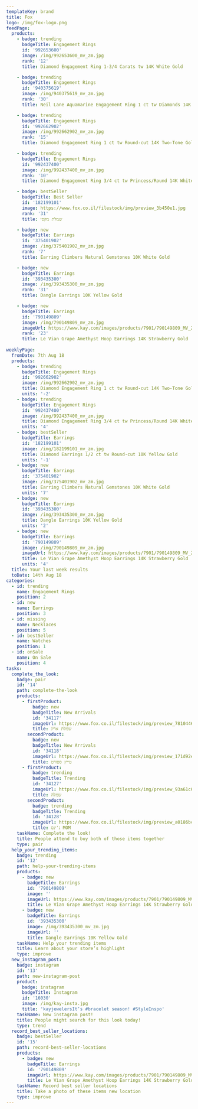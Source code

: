 ```yaml
---
templateKey: brand
title: Fox
logo: /img/fox-logo.png
feedPage:
  products:
    - badge: trending
      badgeTitle: Engagement Rings
      id: '992653600'
      image: /img/992653600_mv_zm.jpg
      rank: '12'
      title: Diamond Engagement Ring 1-3/4 Carats tw 14K White Gold

    - badge: trending
      badgeTitle: Engagement Rings
      id: '940375619'
      image: /img/940375619_mv_zm.jpg
      rank: '30'
      title: Neil Lane Aquamarine Engagement Ring 1 ct tw Diamonds 14K Gold

    - badge: trending
      badgeTitle: Engagement Rings
      id: '992662902'
      image: /img/992662902_mv_zm.jpg
      rank: '15'
      title: Diamond Engagement Ring 1 ct tw Round-cut 14K Two-Tone Gold

    - badge: trending
      badgeTitle: Engagement Rings
      id: '992437400'
      image: /img/992437400_mv_zm.jpg
      rank: '10'
      title: Diamond Engagement Ring 3/4 ct tw Princess/Round 14K White Gold

    - badge: bestSeller
      badgeTitle: Best Seller
      id: '182199101'
      image: https://www.fox.co.il/filestock/img/preview_3b450e1.jpg
      rank: '31'
      title: שמלת מקסי

    - badge: new
      badgeTitle: Earrings
      id: '375401902'
      image: /img/375401902_mv_zm.jpg
      rank: '7'
      title: Earring Climbers Natural Gemstones 10K White Gold

    - badge: new
      badgeTitle: Earrings
      id: '393435300'
      image: /img/393435300_mv_zm.jpg
      rank: '31'
      title: Dangle Earrings 10K Yellow Gold

    - badge: new
      badgeTitle: Earrings
      id: '790149809'
      image: /img/790149809_mv_zm.jpg
      imageUrl: https://www.kay.com/images/products/7901/790149809_MV_ZM.jpg?resize=500:500
      rank: '23'
      title: Le Vian Grape Amethyst Hoop Earrings 14K Strawberry Gold
      
weeklyPage:
  fromDate: 7th Aug 18
  products:
    - badge: trending
      badgeTitle: Engagement Rings
      id: '992662902'
      image: /img/992662902_mv_zm.jpg
      title: Diamond Engagement Ring 1 ct tw Round-cut 14K Two-Tone Gold
      units: '-2'
    - badge: trending
      badgeTitle: Engagement Rings
      id: '992437400'
      image: /img/992437400_mv_zm.jpg
      title: Diamond Engagement Ring 3/4 ct tw Princess/Round 14K White Gold
      units: '4'
    - badge: bestSeller
      badgeTitle: Earrings
      id: '182199101'
      image: /img/182199101_mv_zm.jpg
      title: Diamond Earrings 1/2 ct tw Round-cut 10K Yellow Gold
      units: '-1'
    - badge: new
      badgeTitle: Earrings
      id: '375401902'
      image: /img/375401902_mv_zm.jpg
      title: Earring Climbers Natural Gemstones 10K White Gold
      units: '7'
    - badge: new
      badgeTitle: Earrings
      id: '393435300'
      image: /img/393435300_mv_zm.jpg
      title: Dangle Earrings 10K Yellow Gold
      units: '2'
    - badge: new
      badgeTitle: Earrings
      id: '790149809'
      image: /img/790149809_mv_zm.jpg
      imageUrl: https://www.kay.com/images/products/7901/790149809_MV_ZM.jpg?resize=500:500
      title: Le Vian Grape Amethyst Hoop Earrings 14K Strawberry Gold
      units: '4'
  title: Your last week results
  toDate: 14th Aug 18
categories:
  - id: trending
    name: Engagement Rings
    position: 2
  - id: new
    name: Earrings
    position: 3
  - id: missing
    name: Necklaces
    position: 5
  - id: bestSeller
    name: Watches
    position: 1
  - id: onSale
    name: On Sale
    position: 4
tasks:
  complete_the_look:
    badge: pair
    id: '14'
    path: complete-the-look
    products:
      - firstProduct:
          badge: new
          badgeTitle: New Arrivals
          id: '34117'
          imageUrl: https://www.fox.co.il/filestock/img/preview_7810446.jpg
          title: שמלת אריג
        secondProduct:
          badge: new
          badgeTitle: New Arrivals
          id: '34118'
          imageUrl: https://www.fox.co.il/filestock/img/preview_171d92e.jpg
          title: טייץ ספורט
      - firstProduct:
          badge: trending
          badgeTitle: Trending
          id: '34127'
          imageUrl: https://www.fox.co.il/filestock/img/preview_93a61c6.jpg
          title: שמלה
        secondProduct:
          badge: trending
          badgeTitle: Trending
          id: '34128'
          imageUrl: https://www.fox.co.il/filestock/img/preview_a0186bc.jpg
          title: ג'ינס MOM
    taskName: Complete the look!
    title: People attend to buy both of those items together
    type: pair
  help_your_trending_items:
    badge: trending
    id: '12'
    path: help-your-trending-items
    products:
      - badge: new
        badgeTitle: Earrings
        id: '790149809'
        image: ''
        imageUrl: https://www.kay.com/images/products/7901/790149809_MV_ZM.jpg?resize=500:500
        title: Le Vian Grape Amethyst Hoop Earrings 14K Strawberry Gold
      - badge: new
        badgeTitle: Earrings
        id: '393435300'
        image: /img/393435300_mv_zm.jpg
        imageUrl: ''
        title: Dangle Earrings 10K Yellow Gold
    taskName: Help your trending items
    title: Learn about your store’s highlight
    type: improve
  new_instagram_post:
    badge: instagram
    id: '13'
    path: new-instagram-post
    product:
      badge: instagram
      badgeTitle: Instagram
      id: '16030'
      image: /img/kay-insta.jpg
      title: 'kayjewelersIt’s #bracelet season! #StyleInspo'
    taskName: New instagram post!
    title: People might search for this look today!
    type: trend
  record_best_seller_locations:
    badge: bestSeller
    id: '15'
    path: record-best-seller-locations
    products:
      - badge: new
        badgeTitle: Earrings
        id: '790149809'
        imageUrl: https://www.kay.com/images/products/7901/790149809_MV_ZM.jpg?resize=500:500
        title: Le Vian Grape Amethyst Hoop Earrings 14K Strawberry Gold
    taskName: Record best seller locations
    title: Take a photo of these items new location
    type: improve
---
```

